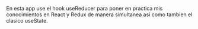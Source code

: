 En esta app use el hook useReducer para poner en practica mis conocimientos en React y Redux de manera simultanea asi como tambien el clasico useState.
